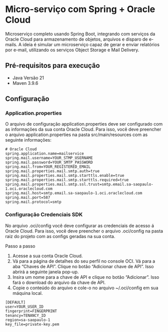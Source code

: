 # Micro-serviço com Spring + Oracle Cloud

Microserviço completo usando Spring Boot, integrando com serviços da Oracle Cloud para armazenamento 
de objetos, arquivos e disparo de e-mails. A ideia é simular um microserviço capaz de gerar e enviar 
relatórios por e-mail, utilizando os serviços Object Storage e Mail Delivery.

## Pré-requisitos para execução

- Java Versão 21
- Maven 3.9.6

## Configuração

### Application.properties
O arquivo de configuração application.properties deve ser configurado com as informações da sua conta Oracle Cloud. Para isso, você deve preencher o arquivo application.properties na pasta src/main/resources com as seguinte informações:

````properties
# Oracle Cloud  
spring.application.name=mailservice
spring.mail.username=YOUR_STMP_USERNAME
spring.mail.password=YOUR_SMTP_PASSWORD
spring.mail.from=YOUR_REGISTERED_EMAIL
spring.mail.properties.mail.smtp.auth=true
spring.mail.properties.mail.smtp.starttls.enable=true
spring.mail.properties.mail.smtp.starttls.required=true
spring.mail.properties.mail.smtp.ssl.trust=smtp.email.sa-saopaulo-1.oci.oraclecloud.com
spring.mail.host=smtp.email.sa-saopaulo-1.oci.oraclecloud.com
spring.mail.port=587
spring.mail.protocol=smtp
````

### Configuração Credenciais SDK

No arquivo .oci/config você deve configurar as credenciais de acesso á Oracle Cloud. Para isso, você deve preencher o arquivo .oci/config na pasta raiz do projeto com as configs geradas na sua conta.

Passo a passo

1. Acesse a sua conta Oracle Cloud.
2. Vá para a página de detalhes do seu perfil no console OCI. Vá para a aba “Chaves de API”. Clique no botão “Adicionar chave de API”. Isso abrirá a seguinte janela pop-up.
3. Insira um nome para a chave de API e clique no botão “Adicionar”. Isso fará o download do arquivo da chave de API.
4. Copie o conteúdo do arquivo e cole-o no arquivo ~/.oci/config em sua máquina local.

````properties
[DEFAULT]
user=YOUR_USER_ID
fingerprint=FINGERPRINT
tenancy=TENANCY_ID
region=sa-saopaulo-1
key_file=private-key.pem
````